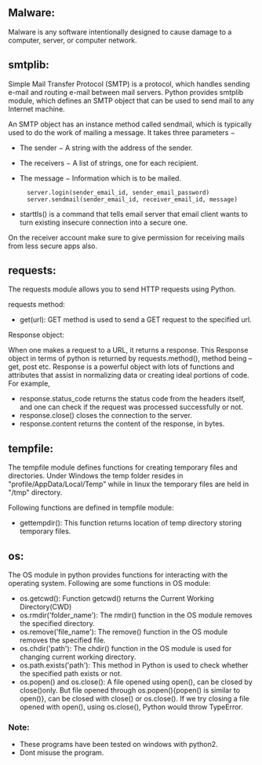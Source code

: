 ## Malware:
Malware is any software intentionally designed to cause damage to a computer, server, or
computer network.

## smtplib:

Simple Mail Transfer Protocol (SMTP) is a protocol, which handles sending e-mail and 
routing e-mail between mail servers. Python provides smtplib module, which defines an
SMTP object that can be used to send mail to any Internet machine.

An SMTP object has an instance method called sendmail, which is typically used to do the
work of mailing a message. It takes three parameters −

- The sender − A string with the address of the sender.
- The receivers − A list of strings, one for each recipient.
- The message − Information which is to be mailed.
		
		server.login(sender_email_id, sender_email_password)
		server.sendmail(sender_email_id, receiver_email_id, message)


- starttls() is a command that tells email server that email client wants to turn existing
insecure connection into a secure one.

On the receiver account make sure to give permission for receiving mails from less secure 
apps also.

## requests:

The requests module allows you to send HTTP requests using Python.

requests method:

- get(url): GET method is used to send a GET request to the specified url.

Response object:

When one makes a request to a URL, it returns a response. This Response object in terms
of python is returned by requests.method(), method being – get, post etc. Response is a
powerful object with lots of functions and attributes that assist in normalizing data or
creating ideal portions of code. For example, 
- response.status_code returns the status code from the headers itself, and one can check 
if the request was processed successfully or not.
- response.close() closes the connection to the server.
- response.content returns the content of the response, in bytes.

## tempfile:

The tempfile module defines functions for creating temporary files and directories. 
Under Windows the temp folder resides in "profile/AppData/Local/Temp" while in linux 
the temporary files are held in "/tmp" directory.

Following functions are defined in tempfile module:
- gettempdir(): This function returns location of temp directory storing temporary files.

## os:

The OS module in python provides functions for interacting with the operating system.
Following are some functions in OS module:

- os.getcwd(): Function getcwd() returns the Current Working Directory(CWD)
- os.rmdir('folder_name'): The rmdir() function in the OS module removes the specified directory.
- os.remove('file_name'): The remove() function in the OS module removes the specified file.
- os.chdir('path'):  The chdir() function in the OS module is used for changing current working directory.
- os.path.exists('path'): This method in Python is used to check whether the specified path exists or not.
- os.popen() and os.close(): A file opened using open(), can be closed by close()only. 
But file opened through os.popen(){popen() is similar to open()}, can be closed with close() or os.close(). If we try
closing a file opened with open(), using os.close(), Python would throw TypeError.
 

### Note:
- These programs have been tested on windows with python2.
- Dont misuse the program.

 

